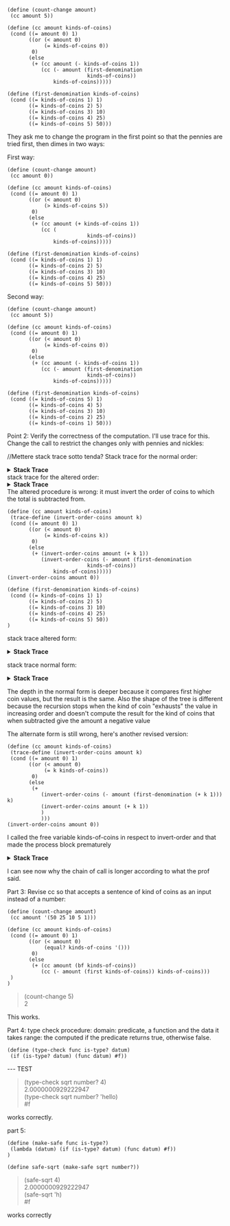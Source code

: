 
 ``` racket
(define (count-change amount)
  (cc amount 5))

(define (cc amount kinds-of-coins)
  (cond ((= amount 0) 1)
        ((or (< amount 0) 
             (= kinds-of-coins 0)) 
         0)
        (else 
         (+ (cc amount (- kinds-of-coins 1))
            (cc (- amount (first-denomination 
                           kinds-of-coins))
                kinds-of-coins)))))

(define (first-denomination kinds-of-coins)
  (cond ((= kinds-of-coins 1) 1)
        ((= kinds-of-coins 2) 5)
        ((= kinds-of-coins 3) 10)
        ((= kinds-of-coins 4) 25)
        ((= kinds-of-coins 5) 50)))
 ```

They ask me to change the program in the first point so that the pennies are tried first, then dimes in two ways:

First way:

 ``` racket
(define (count-change amount)
  (cc amount 0))

(define (cc amount kinds-of-coins)
  (cond ((= amount 0) 1)
        ((or (< amount 0) 
             (> kinds-of-coins 5)) 
         0)
        (else 
         (+ (cc amount (+ kinds-of-coins 1))
            (cc (
                           kinds-of-coins))
                kinds-of-coins)))))

(define (first-denomination kinds-of-coins)
  (cond ((= kinds-of-coins 1) 1)
        ((= kinds-of-coins 2) 5)
        ((= kinds-of-coins 3) 10)
        ((= kinds-of-coins 4) 25)
        ((= kinds-of-coins 5) 50)))
 ```


Second way:
 ``` racket
(define (count-change amount)
  (cc amount 5))

(define (cc amount kinds-of-coins)
  (cond ((= amount 0) 1)
        ((or (< amount 0) 
             (= kinds-of-coins 0)) 
         0)
        (else 
         (+ (cc amount (- kinds-of-coins 1))
            (cc (- amount (first-denomination 
                           kinds-of-coins))
                kinds-of-coins)))))

(define (first-denomination kinds-of-coins)
  (cond ((= kinds-of-coins 5) 1)
        ((= kinds-of-coins 4) 5)
        ((= kinds-of-coins 3) 10)
        ((= kinds-of-coins 2) 25)
        ((= kinds-of-coins 1) 50)))
 ```

Point 2:
Verify the correctness of the computation. I'll use trace for this. Change the call to restrict the changes only with pennies and nickles:

//Mettere stack trace sotto tenda?
Stack trace for the normal order:

<details>
<summary><b>Stack Trace</b></summary>
>(cc 5 2)
> (cc 5 1)
> >(cc 5 0)
< <0
> >(cc 4 1)
> > (cc 4 0)
< < 0
> > (cc 3 1)
> > >(cc 3 0)
< < <0
> > >(cc 2 1)
> > > (cc 2 0)
< < < 0
> > > (cc 1 1)
> > > >(cc 1 0)
< < < <0
> > > >(cc 0 1)
< < < <1
< < < 1
< < <1
< < 1
< <1
< 1
> (cc 0 2)
< 1
<2
2
</details>
stack trace for the altered order:

<details>
<summary><b>Stack Trace</b></summary>
> (cc 5 2)
>(cc 5 2)
> (cc 5 1)
> >(cc 5 0)
< <0
> >(cc 4 1)
> > (cc 4 0)
< < 0
> > (cc 3 1)
> > >(cc 3 0)
< < <0
> > >(cc 2 1)
> > > (cc 2 0)
< < < 0
> > > (cc 1 1)
> > > >(cc 1 0)
< < < <0
> > > >(cc 0 1)
< < < <1
< < < 1
< < <1
< < 1
< <1
< 1
> (cc 0 2)
< 1
<2
2
</details>
The altered procedure is wrong: it must invert the order of coins to which the total is subtracted from.

 ``` racket
(define (cc amount kinds-of-coins)
  (trace-define (invert-order-coins amount k)
  (cond ((= amount 0) 1)
        ((or (< amount 0) 
             (= kinds-of-coins k)) 
         0)
        (else 
         (+ (invert-order-coins amount (+ k 1))
            (invert-order-coins (- amount (first-denomination 
                           kinds-of-coins))
                kinds-of-coins)))))
(invert-order-coins amount 0))

(define (first-denomination kinds-of-coins)
  (cond ((= kinds-of-coins 1) 1)
        ((= kinds-of-coins 2) 5)
        ((= kinds-of-coins 3) 10)
        ((= kinds-of-coins 4) 25)
        ((= kinds-of-coins 5) 50))
)    
```

stack trace altered form:

<details>
<summary><b>Stack Trace</b></summary>
>(invert-order-coins 5 0)
> (invert-order-coins 5 1)
> >(invert-order-coins 5 2)
< <0
> >(invert-order-coins 0 2)
< <1
< 1
> (invert-order-coins 0 2)
< 1
<2
2
</details>

stack trace normal form:
<details>
<summary><b>Stack Trace</b></summary>
> (cc 5 2)
>(cc 5 2)
> (cc 5 1)
> >(cc 5 0)
< <0
> >(cc 4 1)
> > (cc 4 0)
< < 0
> > (cc 3 1)
> > >(cc 3 0)
< < <0
> > >(cc 2 1)
> > > (cc 2 0)
< < < 0
> > > (cc 1 1)
> > > >(cc 1 0)
< < < <0
> > > >(cc 0 1)
< < < <1
< < < 1
< < <1
< < 1
< <1
< 1
> (cc 0 2)
< 1
<2
2
</details>

The depth in the normal form is deeper because it compares first higher coin values, but the result is the same.
Also the shape of the tree is different because the recursion stops when the kind of coin "exhausts" the value in increasing order and doesn't compute
the result for the kind of coins that when subtracted give the amount a negative value


The alternate form is still wrong, here's another revised version:

 ``` racket
(define (cc amount kinds-of-coins)
  (trace-define (invert-order-coins amount k)
  (cond ((= amount 0) 1)
        ((or (< amount 0) 
             (= k kinds-of-coins)) 
         0)
        (else 
         (+ 
            (invert-order-coins (- amount (first-denomination (+ k 1))) k)
            (invert-order-coins amount (+ k 1))
            )
            )))
(invert-order-coins amount 0))
 ```
I called the free variable kinds-of-coins in respect to invert-order and that made the process block prematurely

<details>
<summary><b>Stack Trace</b></summary>
>(invert-order-coins 5 0)
> (invert-order-coins 4 0)
> >(invert-order-coins 3 0)
> > (invert-order-coins 2 0)
> > >(invert-order-coins 1 0)
> > > (invert-order-coins 0 0)
< < < 1
> > > (invert-order-coins 1 1)
> > > >(invert-order-coins -4 1)
< < < <0
> > > >(invert-order-coins 1 2)
< < < <0
< < < 0
< < <1
> > >(invert-order-coins 2 1)
> > > (invert-order-coins -3 1)
< < < 0
> > > (invert-order-coins 2 2)
< < < 0
< < <0
< < 1
> > (invert-order-coins 3 1)
> > >(invert-order-coins -2 1)
< < <0
> > >(invert-order-coins 3 2)
< < <0
< < 0
< <1
> >(invert-order-coins 4 1)
> > (invert-order-coins -1 1)
< < 0
> > (invert-order-coins 4 2)
< < 0
< <0
< 1
> (invert-order-coins 5 1)
> >(invert-order-coins 0 1)
< <1
> >(invert-order-coins 5 2)
< <0
< 1
<2
2
</details>

I can see now why the chain of call is longer according to what the prof said.


Part 3:
Revise cc so that accepts a sentence of kind of coins as an input instead of a number:

 ``` racket
(define (count-change amount)
  (cc amount '(50 25 10 5 1)))

(define (cc amount kinds-of-coins)
  (cond ((= amount 0) 1)
        ((or (< amount 0) 
             (equal? kinds-of-coins '())) 
         0)
        (else 
         (+ (cc amount (bf kinds-of-coins))
            (cc (- amount (first kinds-of-coins)) kinds-of-coins)))
  )
)

 ```

> (count-change 5)  
2  

This works.

Part 4:
type check procedure:
domain: predicate, a function and the data it takes
range: the computed if the predicate returns true, otherwise false.

 ``` racket
(define (type-check func is-type? datum)
  (if (is-type? datum) (func datum) #f))
 ```


--- TEST  
> (type-check sqrt number? 4)  
2.0000000929222947  
> (type-check sqrt number? 'hello)  
#f  


works correctly.

part 5:

 ``` racket
(define (make-safe func is-type?)
  (lambda (datum) (if (is-type? datum) (func datum) #f))
)
 ```

 ``` racket
(define safe-sqrt (make-safe sqrt number?))
 ```

> (safe-sqrt 4)  
2.0000000929222947  
> (safe-sqrt 'h)  
#f

works correctly